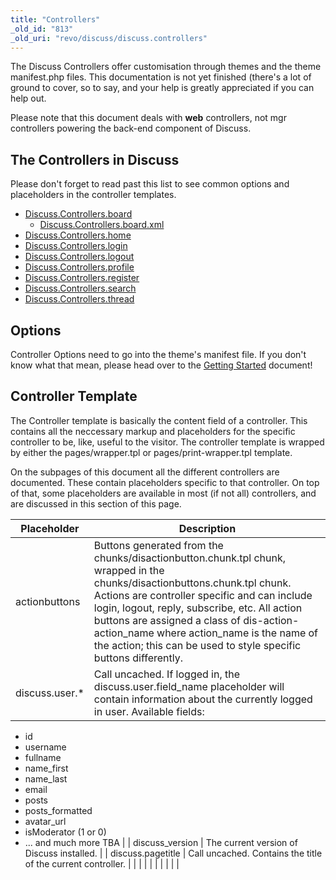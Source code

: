 ```yaml
---
title: "Controllers"
_old_id: "813"
_old_uri: "revo/discuss/discuss.controllers"
---
```


The Discuss Controllers offer customisation through themes and the theme manifest.php files. This documentation is not yet finished (there's a lot of ground to cover, so to say, and your help is greatly appreciated if you can help out.

Please note that this document deals with **web** controllers, not mgr controllers powering the back-end component of Discuss.

## The Controllers in Discuss

Please don't forget to read past this list to see common options and placeholders in the controller templates.

- [Discuss.Controllers.board](/extras/revo/discuss/discuss.controllers/discuss.controllers.board "Discuss.Controllers.board")
  - [Discuss.Controllers.board.xml](/extras/revo/discuss/discuss.controllers/discuss.controllers.board/discuss.controllers.board.xml "Discuss.Controllers.board.xml")
- [Discuss.Controllers.home](/extras/revo/discuss/discuss.controllers/discuss.controllers.home "Discuss.Controllers.home")
- [Discuss.Controllers.login](/extras/revo/discuss/discuss.controllers/discuss.controllers.login "Discuss.Controllers.login")
- [Discuss.Controllers.logout](/extras/revo/discuss/discuss.controllers/discuss.controllers.logout "Discuss.Controllers.logout")
- [Discuss.Controllers.profile](/extras/revo/discuss/discuss.controllers/discuss.controllers.profile "Discuss.Controllers.profile")
- [Discuss.Controllers.register](/extras/revo/discuss/discuss.controllers/discuss.controllers.register "Discuss.Controllers.register")
- [Discuss.Controllers.search](/extras/revo/discuss/discuss.controllers/discuss.controllers.search "Discuss.Controllers.search")
- [Discuss.Controllers.thread](/extras/revo/discuss/discuss.controllers/discuss.controllers.thread "Discuss.Controllers.thread")

## Options

Controller Options need to go into the theme's manifest file. If you don't know what that mean, please head over to the [Getting Started](/extras/revo/discuss/discuss.getting-started "Discuss.Getting Started") document!

## Controller Template

The Controller template is basically the content field of a controller. This contains all the neccessary markup and placeholders for the specific controller to be, like, useful to the visitor. The controller template is wrapped by either the pages/wrapper.tpl or pages/print-wrapper.tpl template.

On the subpages of this document all the different controllers are documented. These contain placeholders specific to that controller. On top of that, some placeholders are available in most (if not all) controllers, and are discussed in this section of this page.

| Placeholder | Description |
|-------------|-------------|
| actionbuttons | Buttons generated from the chunks/disactionbutton.chunk.tpl chunk, wrapped in the chunks/disactionbuttons.chunk.tpl chunk. Actions are controller specific and can include login, logout, reply, subscribe, etc. All action buttons are assigned a class of dis-action-action\_name where action\_name is the name of the action; this can be used to style specific buttons differently. |
| discuss.user.\* | Call uncached. If logged in, the discuss.user.field\_name placeholder will contain information about the currently logged in user. Available fields: 
- id
- username
- fullname
- name\_first
- name\_last
- email
- posts
- posts\_formatted
- avatar\_url
- isModerator (1 or 0)
- ... and much more TBA |
| discuss\_version | The current version of Discuss installed. |
| discuss.pagetitle | Call uncached. Contains the title of the current controller. |
|  |  |
|  |  |
|  |  |